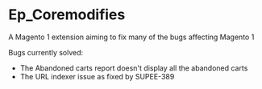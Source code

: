 # Ep_Coremodifies
A Magento 1 extension aiming to fix many of the bugs affecting Magento 1

Bugs currently solved:
- The Abandoned carts report doesn't display all the abandoned carts
- The URL indexer issue as fixed by SUPEE-389
